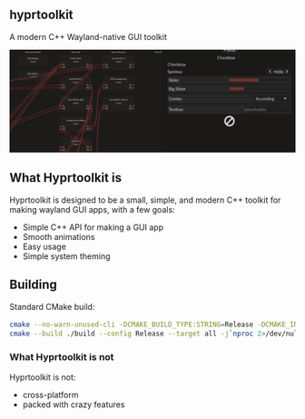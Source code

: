 ## hyprtoolkit
A modern C++ Wayland-native GUI toolkit

![](./assets/preview.png)

## What Hyprtoolkit is

Hyprtoolkit is designed to be a small, simple, and modern C++ toolkit for making wayland GUI apps, with
a few goals:

- Simple C++ API for making a GUI app
- Smooth animations
- Easy usage
- Simple system theming

## Building

Standard CMake build:
```sh
cmake --no-warn-unused-cli -DCMAKE_BUILD_TYPE:STRING=Release -DCMAKE_INSTALL_PREFIX:PATH=/usr -S . -B ./build
cmake --build ./build --config Release --target all -j`nproc 2>/dev/null || getconf NPROCESSORS_CONF`
```

### What Hyprtoolkit is not

Hyprtoolkit is not:
- cross-platform
- packed with crazy features
